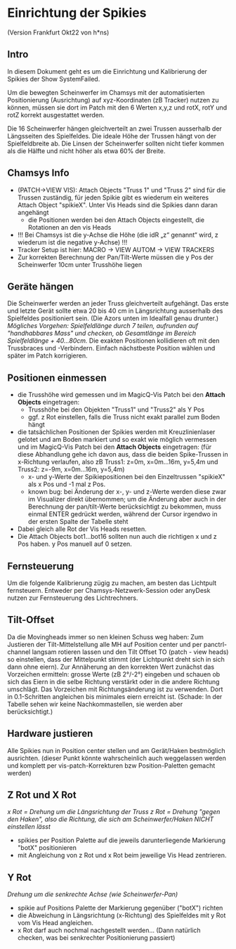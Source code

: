 # Einrichtung der Spikies
(Version Frankfurt Okt22 von h\*ns)

## Intro

In diesem Dokument geht es um die Einrichtung und Kalibrierung der Spikies der Show SystemFailed.

Um die bewegten Scheinwerfer im Chamsys mit der automatisierten Positionierung (Ausrichtung) auf xyz-Koordinaten (zB Tracker) nutzen zu können, müssen sie dort im Patch mit den 6 Werten x,y,z und rotX, rotY und rotZ korrekt ausgestattet werden.

Die 16 Scheinwerfer hängen gleichverteilt an zwei Trussen ausserhalb der Längsseiten des Spielfeldes.
Die ideale Höhe der Trussen hängt von der Spielfeldbreite ab. Die Linsen der Scheinwerfer sollten nicht tiefer kommen als die Hälfte und nicht höher als etwa 60% der Breite.


## Chamsys Info

* (PATCH->VIEW VIS): Attach Objects "Truss 1" und "Truss 2" sind für die Trussen zuständig, für jeden Spikie gibt es wiederum ein weiteres Attach Object "spikieX". Unter Vis Heads sind die Spikies dann daran angehängt
  * die Positionen werden bei den Attach Objects eingestellt, die Rotationen an den vis Heads
* !!! Bei Chamsys ist die y-Achse die Höhe (die idR „z“ genannt“ wird, z wiederum ist die negative y-Achse) !!!
* Tracker Setup ist hier: MACRO -> VIEW AUTOM -> VIEW TRACKERS
* Zur korrekten Berechnung der Pan/Tilt-Werte müssen die y Pos der Scheinwerfer 10cm unter Trusshöhe liegen


## Geräte hängen

Die Scheinwerfer werden an jeder Truss gleichverteilt aufgehängt. Das erste und letzte Gerät sollte etwa 20 bis 40 cm in Längsrichtung ausserhalb des Spielfeldes positioniert sein. (Die Azors unten im Idealfall genau drunter.)
_Mögliches Vorgehen: Spielfeldlänge durch 7 teilen, aufrunden auf "handhabbares Mass" und checken, ob Gesamtlänge im Bereich Spielfeldlänge + 40...80cm._
Die exakten Positionen kollidieren oft mit den Trussbraces und -Verbindern. Einfach nächstbeste Position wählen und später im Patch korrigieren.


## Positionen einmessen

* die Trusshöhe wird gemessen und im MagicQ-Vis Patch bei den **Attach Objects** eingetragen:
	* Trusshöhe bei den Objekten "Truss1" und "Truss2" als Y Pos 
	* ggf. z Rot einstellen, falls die Truss nicht exakt parallel zum Boden hängt
* die tatsächlichen Positionen der Spikies werden mit Kreuzlinienlaser gelotet und am Boden markiert und so exakt wie möglich vermessen und im MagicQ-Vis Patch bei den **Attach Objects** eingetragen: (für diese Abhandlung gehe ich davon aus, dass die beiden Spike-Trussen in x-Richtung verlaufen, also zB Truss1: z=0m, x=0m...16m, y=5,4m und Truss2: z=-9m, x=0m...16m, y=5,4m)  
	* x- und y-Werte der Spikiepositionen bei den Einzeltrussen "spikieX" als x Pos und -1 mal z Pos. 
	* known bug: bei Änderung der x-, y- und z-Werte werden diese zwar im Visualizer direkt übernommen; um die Änderung aber auch in der Berechnung der pan/tilt-Werte berücksichtigt zu bekommen, muss einmal ENTER gedrückt werden, während der Cursor irgendwo in der ersten Spalte der Tabelle steht
* Dabei gleich alle Rot der Vis Heads resetten.
* Die Attach Objects bot1...bot16 sollten nun auch die richtigen x und z Pos haben. y Pos manuell auf 0 setzen.


## Fernsteuerung 

Um die folgende Kalibrierung zügig zu machen, am besten das Lichtpult fernsteuern. Entweder per Chamsys-Netzwerk-Session oder anyDesk nutzen zur Fernsteuerung des Lichtrechners.


## Tilt-Offset

Da die Movingheads immer so nen kleinen Schuss weg haben: Zum Justieren der Tilt-Mittelstellung alle MH auf Position center und per panctrl-channel langsam rotieren lassen und den Tilt Offset TO (patch - view heads) so einstellen, dass der Mittelpunkt stimmt (der Lichtpunkt dreht sich in sich dann ohne eiern).
Zur Annäherung an den korrekten Wert zunächst das Vorzeichen ermitteln: grosse Werte (zB 2°/-2°) eingeben und schauen ob sich das Eiern in die selbe Richtung verstärkt oder in die andere Richtung umschlägt. Das Vorzeichen mit Richtungsänderung ist zu verwenden.
Dort in 0.1-Schritten angleichen bis minimales eiern erreicht ist.
(Schade: In der Tabelle sehen wir keine Nachkommastellen, sie werden aber berücksichtigt.)


## Hardware justieren

Alle Spikies nun in Position center stellen und am Gerät/Haken bestmöglich ausrichten.
(dieser Punkt könnte wahrscheinlich auch weggelassen werden und komplett per vis-patch-Korrekturen bzw Position-Paletten gemacht werden)


## Z Rot und X Rot

_x Rot = Drehung um die Längsrichtung der Truss_
_z Rot = Drehung "gegen den Haken", also die Richtung, die sich am Scheinwerfer/Haken NICHT einstellen lässt_

* spikies per Position Palette auf die jeweils darunterliegende Markierung "botX" positionieren 
* mit Angleichung von z Rot und x Rot beim jeweilige Vis Head zentrieren.


## Y Rot

_Drehung um die senkrechte Achse (wie Scheinwerfer-Pan)_

* spikie auf Positions Palette der Markierung gegenüber ("botX") richten 
* die Abweichung in Längsrichtung (x-Richtung) des Spielfeldes mit y Rot vom Vis Head angleichen. 
* x Rot darf auch nochmal nachgestellt werden... (Dann natürlich checken, was bei senkrechter Positionierung passiert)


